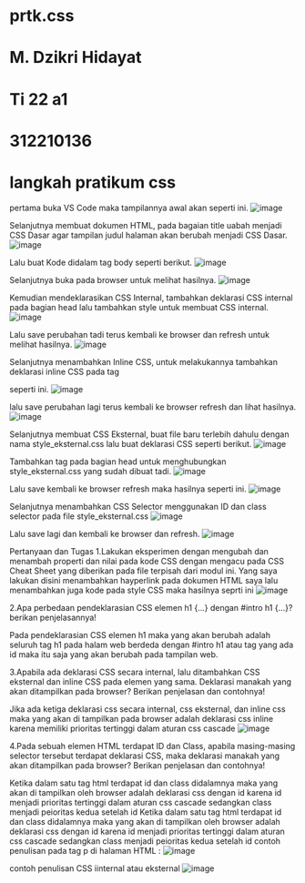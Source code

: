 # prtk.css
# M. Dzikri Hidayat
# Ti 22 a1
# 312210136
# langkah pratikum css
pertama buka VS Code maka tampilannya awal akan seperti ini. ![image](https://github.com/dzikri226/prtk.css/assets/122372727/2a5bb43b-8a34-4d5e-b0c2-96ce69cd4963)


Selanjutnya membuat dokumen HTML, pada bagaian title uabah menjadi CSS Dasar agar tampilan judul halaman akan berubah menjadi CSS Dasar. ![image](https://github.com/dzikri226/prtk.css/assets/122372727/88a467a3-af36-4a93-b4bf-6d98044a8e0a)


Lalu buat Kode didalam tag body seperti berikut. ![image](https://github.com/dzikri226/prtk.css/assets/122372727/3da277c9-f09c-4f65-8dda-551d384654ae)


Selanjutnya buka pada browser untuk melihat hasilnya. ![image](https://github.com/dzikri226/prtk.css/assets/122372727/291993b9-5ddf-4283-b5f1-2b27a2b1700c)


Kemudian mendeklarasikan CSS Internal, tambahkan deklarasi CSS internal pada bagian head lalu tambahkan style untuk membuat CSS internal. ![image](https://github.com/dzikri226/prtk.css/assets/122372727/4b6fcdf5-98e4-4525-8e7e-6327ddab2890)


Lalu save perubahan tadi terus kembali ke browser dan refresh untuk melihat hasilnya. ![image](https://github.com/dzikri226/prtk.css/assets/122372727/9ffdaf03-2598-4810-9a7f-fa8d4614f218)


Selanjutnya menambahkan Inline CSS, untuk melakukannya tambahkan deklarasi inline CSS pada tag <p> seperti ini. ![image](https://github.com/dzikri226/prtk.css/assets/122372727/94b7dd59-c7a5-4816-933c-c17ce2a550ae)


lalu save perubahan lagi terus kembali ke browser refresh dan lihat hasilnya. ![image](https://github.com/dzikri226/prtk.css/assets/122372727/22e58398-7781-4b27-a96e-a0a9242df19b)


Selanjutnya membuat CSS Eksternal, buat file baru terlebih dahulu dengan nama style_eksternal.css lalu buat deklarasi CSS seperti berikut. ![image](https://github.com/dzikri226/prtk.css/assets/122372727/30c5f038-6c0d-4bae-bc56-82e5428ab4d9)


Tambahkan tag <link> pada bagian head untuk menghubungkan style_eksternal.css yang sudah dibuat tadi. ![image](https://github.com/dzikri226/prtk.css/assets/122372727/08fc4d21-5de4-4181-95a4-05b2c7f89749)


Lalu save kembali ke browser refresh maka hasilnya seperti ini. ![image](https://github.com/dzikri226/prtk.css/assets/122372727/47262c73-43cc-436a-934a-930087f5334d)


Selanjutnya menambahkan CSS Selector menggunakan ID dan class selector pada file style_eksternal.css ![image](https://github.com/dzikri226/prtk.css/assets/122372727/32ce6b2e-a4e3-451b-90a3-22b825821dfb)


Lalu save lagi dan kembali ke browser dan refresh. ![image](https://github.com/dzikri226/prtk.css/assets/122372727/06005587-861d-4e63-8415-6b22e4044325)


Pertanyaan dan Tugas
1.Lakukan eksperimen dengan mengubah dan menambah properti dan nilai pada kode CSS dengan mengacu pada CSS Cheat Sheet yang diberikan pada file terpisah dari modul ini.
Yang saya lakukan disini menambahkan hayperlink pada dokumen HTML saya lalu menambahkan juga kode pada style CSS maka hasilnya seprti ini
![image](https://github.com/dzikri226/prtk.css/assets/122372727/96eeb5de-b665-4ac1-86a9-7ed0ffb5c492)


2.Apa perbedaan pendeklarasian CSS elemen h1 {...} dengan #intro h1 {...}? berikan penjelasannya!

Pada pendeklarasian CSS elemen h1 maka yang akan berubah adalah seluruh tag h1 pada halam web berdeda dengan #intro h1 atau tag yang ada id maka itu saja yang akan berubah pada tampilan web.

3.Apabila ada deklarasi CSS secara internal, lalu ditambahkan CSS eksternal dan inline CSS pada elemen yang sama. Deklarasi manakah yang akan ditampilkan pada browser? Berikan penjelasan dan contohnya!

Jika ada ketiga deklarasi css secara internal, css eksternal, dan inline css maka yang akan di tampilkan pada browser adalah deklarasi css inline karena memiliki prioritas tertinggi dalam aturan css cascade ![image](https://github.com/dzikri226/prtk.css/assets/122372727/00ed0505-745f-4287-9d97-c792e8bdc1b7)

4.Pada sebuah elemen HTML terdapat ID dan Class, apabila masing-masing selector tersebut terdapat deklarasi CSS, maka deklarasi manakah yang akan ditampilkan pada browser? Berikan penjelasan dan contohnya! <p id="paragraf-1" class="text-paragraf">

Ketika dalam satu tag html terdapat id dan class didalamnya maka yang akan di tampilkan oleh browser adalah deklarasi css dengan id karena id menjadi prioritas tertinggi dalam aturan css cascade sedangkan class menjadi peioritas kedua setelah id
Ketika dalam satu tag html terdapat id dan class didalamnya maka yang akan di tampilkan oleh browser adalah deklarasi css dengan id karena id menjadi prioritas tertinggi dalam aturan css cascade sedangkan class menjadi peioritas kedua setelah id
contoh penulisan pada tag p di halaman HTML : ![image](https://github.com/dzikri226/prtk.css/assets/122372727/e8346590-8ab7-4f8a-b452-869b4f9f1def)

contoh penulisan CSS iinternal atau eksternal ![image](https://github.com/dzikri226/prtk.css/assets/122372727/0b297317-04fd-4fc8-aa80-87606d0d77bc)
